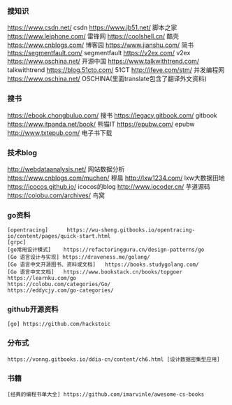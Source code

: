 ### 搜知识
https://www.csdn.net/	        csdn
https://www.jb51.net/	        脚本之家
https://www.leiphone.com/	    雷锋网
https://coolshell.cn/	        酷壳
https://www.cnblogs.com/	    博客园
https://www.jianshu.com/	    简书
https://segmentfault.com/	    segmentfault
https://v2ex.com/		        v2ex
https://www.oschina.net/	    开源中国
https://www.talkwithtrend.com/  talkwithtrend
https://blog.51cto.com/	        51CT
http://ifeve.com/stm/           并发编程网
https://www.oschina.net/        OSCHINA(里面translate包含了翻译外文资料)

### 搜书
https://ebook.chongbuluo.com/   搜书
https://legacy.gitbook.com/     gitbook
https://www.itpanda.net/book/   熊猫IT
https://epubw.com/              epubw
http://www.txtepub.com/         电子书下载  


### 技术blog
http://webdataanalysis.net/     网站数据分析
https://www.cnblogs.com/muchen/ 穆晨
http://lxw1234.com/             lxw大数据田地
https://icocos.github.io/       icocos的blog
http://www.iocoder.cn/          芋道源码
https://colobu.com/archives/    鸟窝


### go资料
```
[opentracing]      https://wu-sheng.gitbooks.io/opentracing-io/content/pages/quick-start.html
[grpc]	
[go常用设计模式]    https://refactoringguru.cn/design-patterns/go
[Go 语言设计与实现] https://draveness.me/golang/           
[Go 语言中文开源图书、资料或文档]   https://books.studygolang.com/
[Go 语言中文文档]   https://www.bookstack.cn/books/topgoer
https://learnku.com/go
https://colobu.com/categories/Go/
https://eddycjy.com/go-categories/
```

### github开源资料
```
[go] https://github.com/hackstoic
```

### 分布式
```
https://vonng.gitbooks.io/ddia-cn/content/ch6.html [设计数据密集型应用]

```

### 书籍
```
[经典的编程书单大全] https://github.com/imarvinle/awesome-cs-books

```